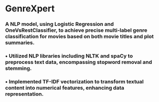# GenreXpert
### A NLP model, using Logistic Regression and OneVsRestClassifier, to achieve precise multi-label genre classification for movies based on both movie titles and plot summaries.
### • Utilized NLP libraries including NLTK and spaCy to preprocess text data, encompassing stopword removal and stemming.
### • Implemented TF-IDF vectorization to transform textual content into numerical features, enhancing data representation.
